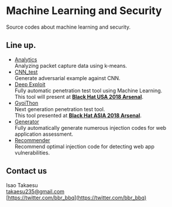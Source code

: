 # Machine Learning and Security
Source codes about machine learning and security.

## Line up.
 * [Analytics](https://github.com/13o-bbr-bbq/machine_learning_security/tree/master/Analytics)  
 Analyzing packet capture data using k-means.  
 * [CNN_test](https://github.com/13o-bbr-bbq/machine_learning_security/tree/master/CNN_test)  
 Generate adversarial example against CNN.  
 * [Deep Exploit](https://github.com/13o-bbr-bbq/machine_learning_security/tree/master/DeepExploit)  
 Fully automatic penetration test tool using Machine Learning.  
 This tool will present at **[Black Hat USA 2018 Arsenal](https://www.blackhat.com/us-18/arsenal/schedule/index.html#deep-exploit-11908)**.  
* [GyoiThon](https://github.com/gyoisamurai/GyoiThon)  
 Next generation penetration test tool.  
 This tool presented at **[Black Hat ASIA 2018 Arsenal](https://www.blackhat.com/asia-18/arsenal/schedule/index.html#gyoithon-9651)**.  
 * [Generator](https://github.com/13o-bbr-bbq/machine_learning_security/tree/master/Generator)  
 Fully automatically generate numerous injection codes for web application assessment.
 * [Recommender](https://github.com/13o-bbr-bbq/machine_learning_security/tree/master/Recommender)  
 Recommend optimal injection code for detecting web app vulnerabilities.

## Contact us

Isao Takaesu  
takaesu235@gmail.com  
[https://twitter.com/bbr_bbq](https://twitter.com/bbr_bbq)
